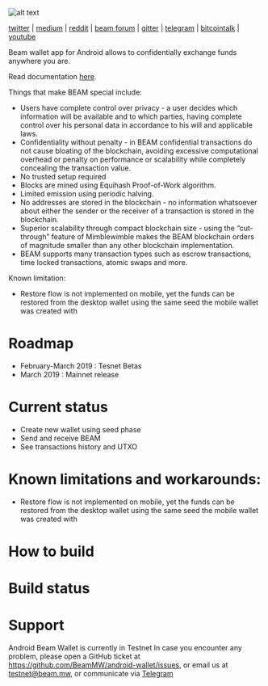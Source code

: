 ![alt text](https://forum.beam-mw.com/uploads/beam_mw/original/1X/261e2a2eba2b6c8aadae678673f9e8e09a78f5cf.png "Beam Logo")

[twitter](https://twitter.com/beamprivacy) | [medium](https://medium.com/beam-mw) | [reddit](https://www.reddit.com/r/beamprivacy/) | [beam forum](http://forum.beam-mw.com) | [gitter](https://gitter.im/beamprivacy/Lobby) | [telegram](https://t.me/BeamPrivacy) | [bitcointalk](https://bitcointalk.org/index.php?topic=5052151.0) | [youtube](https://www.youtube.com/channel/UCddqBnfSPWibf4f8OnEJm_w?)

Beam wallet app for Android allows to confidentially exchange funds anywhere you are.

Read documentation [here](https://documentation.beam.mw).

Things that make BEAM special include:

* Users have complete control over privacy - a user decides which information will be available and to which parties, having complete control over his personal data in accordance to his will and applicable laws.
* Confidentiality without penalty - in BEAM confidential transactions do not cause bloating of the blockchain, avoiding excessive computational overhead or penalty on performance or scalability while completely concealing the transaction value.
* No trusted setup required
* Blocks are mined using Equihash Proof-of-Work algorithm.
* Limited emission using periodic halving.
* No addresses are stored in the blockchain - no information whatsoever about either the sender or the receiver of a transaction is stored in the blockchain.
* Superior scalability through compact blockchain size - using the “cut-through” feature of Mimblewimble makes the BEAM blockchain orders of magnitude smaller than any other blockchain implementation.
* BEAM supports many transaction types such as escrow transactions, time locked transactions, atomic swaps and more.

Known limitation:

* Restore flow is not implemented on mobile, yet the funds can be restored from the desktop wallet using the same seed the mobile wallet was created with

# Roadmap
- February-March 2019    : Tesnet Betas
- March 2019       : Mainnet release

# Current status
- Create new wallet using seed phase
- Send and receive BEAM
- See transactions history and UTXO

# Known limitations and workarounds:
- Restore flow is not implemented on mobile, yet the funds can be restored from the desktop wallet using the same seed the mobile wallet was created with

# How to build

# Build status

# Support
Android Beam Wallet is currently in Testnet In case you encounter any problem, please open a GitHub ticket at https://github.com/BeamMW/android-wallet/issues, or email us at testnet@beam.mw, or communicate via [Telegram](https://t.me/joinchat/DNuv_REgViDpHhj3U7ylxA)

